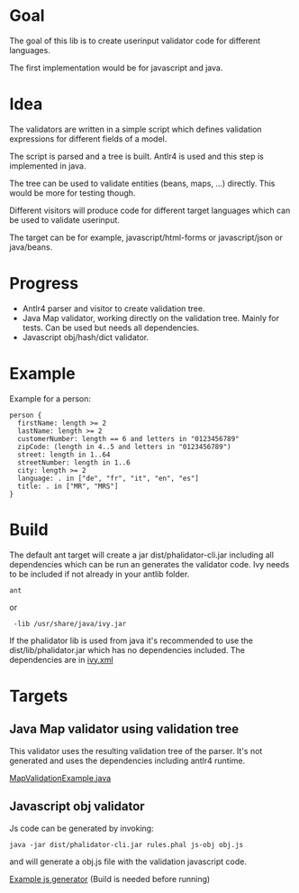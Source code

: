 Goal
====

The goal of this lib is to create userinput validator code for different languages.

The first implementation would be for javascript and java.

Idea
====

The validators are written in a simple script which defines validation expressions for different fields of a model.

The script is parsed and a tree is built. Antlr4 is used and this step is implemented in java.

The tree can be used to validate entities (beans, maps, ...) directly. This would be more for testing though.

Different visitors will produce code for different target languages which can be used to validate userinput.

The target can be for example, javascript/html-forms or javascript/json or java/beans.

Progress
========

  - Antlr4 parser and visitor to create validation tree.
  - Java Map validator, working directly on the validation tree. Mainly for tests. Can be used but needs all dependencies.
  - Javascript obj/hash/dict validator.

Example
=======

Example for a person:

    person {
      firstName: length >= 2
      lastName: length >= 2
      customerNumber: length == 6 and letters in "0123456789"
      zipCode: (length in 4..5 and letters in "0123456789")
      street: length in 1..64
      streetNumber: length in 1..6
      city: length >= 2
      language: . in ["de", "fr", "it", "en", "es"]
      title: . in ["MR", "MRS"]
    }
    
Build
=====

The default ant target will create a jar dist/phalidator-cli.jar including all dependencies which can be run an generates the validator code. Ivy needs to be included
if not already in your antlib folder.

    ant

or

     -lib /usr/share/java/ivy.jar

If the phalidator lib is used from java it's recommended to use the dist/lib/phalidator.jar which has no dependencies included.
The dependencies are in [ivy.xml](ivy.xml)

Targets
=======

Java Map validator using validation tree
----------------------------------------

This validator uses the resulting validation tree of the parser. It's not generated and uses the dependencies including antlr4 runtime.

[MapValidationExample.java](examples/java/src/ch/kerbtier/phalidator/examples/map/MapValidationExample.java)

Javascript obj validator
------------------------

Js code can be generated by invoking:

    java -jar dist/phalidator-cli.jar rules.phal js-obj obj.js
    
and will generate a obj.js file with the validation javascript code.

[Example js generator](examples/javascript/) (Build is needed before running)

    

